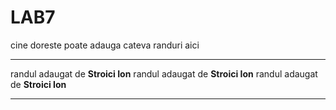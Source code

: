 # LAB7
cine doreste poate adauga cateva randuri aici
***
randul adaugat de __Stroici Ion__
randul adaugat de __Stroici Ion__
randul adaugat de __Stroici Ion__
***